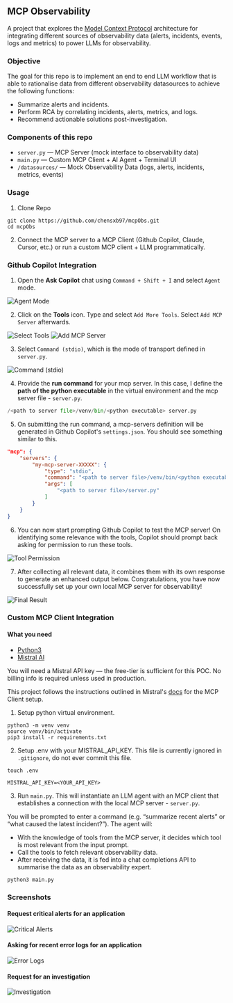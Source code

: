 ## MCP Observability
A project that explores the [Model Context Protocol](https://modelcontextprotocol.io/introduction) architecture for integrating different sources of observability data (alerts, incidents, events, logs and metrics) to power LLMs for observability.

### Objective
The goal for this repo is to implement an end to end LLM workflow that is able to rationalise data from different observability datasources to achieve the following functions:

- Summarize alerts and incidents.
- Perform RCA by correlating incidents, alerts, metrics, and logs.
- Recommend actionable solutions post-investigation.

### Components of this repo
- `server.py` — MCP Server (mock interface to observability data)
- `main.py` — Custom MCP Client + AI Agent + Terminal UI
- `/datasources/` — Mock Observability Data (logs, alerts, incidents, metrics, events)

### Usage
1. Clone Repo
```
git clone https://github.com/chensxb97/mcpObs.git
cd mcpObs
```

2. Connect the MCP server to a MCP Client (Github Copilot, Claude, Cursor, etc.) or run a custom MCP client + LLM programmatically.

### Github Copilot Integration

1. Open the **Ask Copilot** chat using `Command + Shift + I` and select `Agent` mode.

![Agent Mode](/screenshots/agent_mode.png)

2. Click on the **Tools** icon. Type and select `Add More Tools`. Select `Add MCP Server` afterwards.

![Select Tools](/screenshots/select_tools.png)
![Add MCP Server](/screenshots/add_mcp_server.png)

3. Select `Command (stdio)`, which is the mode of transport defined in `server.py`.

![Command (stdio)](/screenshots/command_stdio.png)

4. Provide the **run command** for your mcp server. In this case, I define the **path of the python executable** in the virtual environment and the mcp server file - `server.py`.

```py
/<path to server file>/venv/bin/<python executable> server.py
```

5. On submitting the run command, a mcp-servers definition will be generated in Github Copilot's `settings.json`. You should see something similar to this.

```json
"mcp": {
    "servers": {
        "my-mcp-server-XXXXX": {
            "type": "stdio",
            "command": "<path to server file>/venv/bin/<python executable>",
            "args": [
                "<path to server file>/server.py"
            ]
        }
    }
}
```

6. You can now start prompting Github Copilot to test the MCP server! On identifying some relevance with the tools, Copilot should prompt back asking for permission to run these tools. 

![Tool Permission](/screenshots/tool_permission.png)

7. After collecting all relevant data, it combines them with its own response to generate an enhanced output below. Congratulations, you have now successfully set up your own local MCP server for observability!

![Final Result](/screenshots/final_result.png)

### Custom MCP Client Integration

#### What you need
- [Python3](https://www.python.org/downloads/)
- [Mistral AI](https://mistral.ai/)

You will need a Mistral API key — the free-tier is sufficient for this POC. No billing info is required unless used in production.

This project follows the instructions outlined in Mistral's [docs](https://docs.mistral.ai/agents/mcp/) for the MCP Client setup.

1. Setup python virtual environment.
```
python3 -m venv venv
source venv/bin/activate
pip3 install -r requirements.txt
```

2. Setup .env with your MISTRAL_API_KEY. This file is currently ignored in `.gitignore`, do not ever commit this file.
```
touch .env
```
```
MISTRAL_API_KEY=<YOUR_API_KEY>
```

3. Run `main.py`. This will instantiate an LLM agent with an MCP client that establishes a connection with the local MCP server - `server.py`.

You will be prompted to enter a command (e.g. “summarize recent alerts” or “what caused the latest incident?”). The agent will:
- With the knowledge of tools from the MCP server, it decides which tool is most relevant from the input prompt.
- Call the tools to fetch relevant observability data.
- After receiving the data, it is fed into a chat completions API to summarise the data as an observability expert.

```
python3 main.py
```

### Screenshots
#### Request critical alerts for an application

![Critical Alerts](/screenshots/critical_alerts.png)

#### Asking for recent error logs for an application

![Error Logs](/screenshots/error_logs.png)

#### Request for an investigation

![Investigation](/screenshots/investigation.png)
